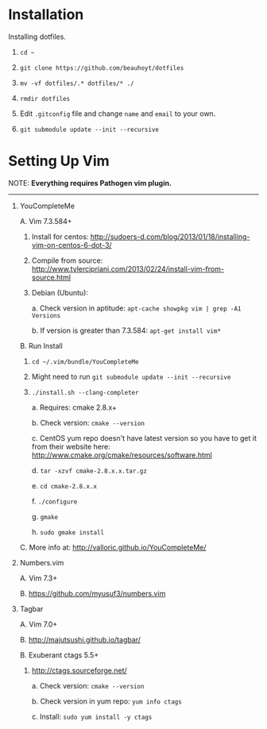 # Installation

Installing dotfiles.

1. `cd ~`

2. `git clone https://github.com/beauhoyt/dotfiles`

3. `mv -vf dotfiles/.* dotfiles/* ./`

4. `rmdir dotfiles`

5. Edit `.gitconfig` file and change `name` and `email` to your own.
 
4. `git submodule update --init --recursive`

# Setting Up Vim

NOTE: **Everything requires Pathogen vim plugin.**

---

1. YouCompleteMe

   A. Vim 7.3.584+
   
      1. Install for centos: http://sudoers-d.com/blog/2013/01/18/installing-vim-on-centos-6-dot-3/

      2. Compile from source: http://www.tylercipriani.com/2013/02/24/install-vim-from-source.html
      
      3. Debian (Ubuntu):
      
         a. Check version in aptitude: `apt-cache showpkg vim | grep -A1 Versions`
         
         b. If version is greater than 7.3.584: `apt-get install vim*`

   B. Run Install
   
      1. `cd ~/.vim/bundle/YouCompleteMe` 
      
      2. Might need to run `git submodule update --init --recursive`
      
      3. `./install.sh --clang-completer`
      
         a. Requires: cmake 2.8.x+
         
         b. Check version: `cmake --version`
         
         c. CentOS yum repo doesn't have latest version so you have to get it from their website here: http://www.cmake.org/cmake/resources/software.html
         
         d. `tar -xzvf cmake-2.8.x.x.tar.gz`
         
         e. `cd cmake-2.8.x.x`
         
         f. `./configure`
         
         g. `gmake`
         
         h. `sudo gmake install`
 
   C. More info at: http://valloric.github.io/YouCompleteMe/

2. Numbers.vim

   A. Vim 7.3+
   
   B. https://github.com/myusuf3/numbers.vim
 
3. Tagbar

   A. Vim 7.0+
   
   B. http://majutsushi.github.io/tagbar/
 
   B. Exuberant ctags 5.5+
      
      1. http://ctags.sourceforge.net/
      
         a. Check version: `cmake --version`
         
         b. Check version in yum repo: `yum info ctags`
         
         c. Install: `sudo yum install -y ctags`
 
